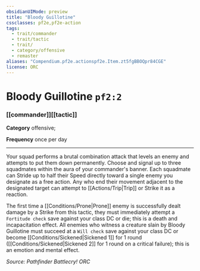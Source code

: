 ```yaml
---
obsidianUIMode: preview
title: "Bloody Guillotine"
cssclasses: pf2e,pf2e-action
tags:
  - trait/commander
  - trait/tactic
  - trait/
  - category/offensive
  - remaster
aliases: "Compendium.pf2e.actionspf2e.Item.zt5fgBBOQpr84CGE"
license: ORC
---
```

# Bloody Guillotine `pf2:2`

### [[commander]][[tactic]]

**Category** offensive; 




**Frequency** once per day

* * *

Your squad performs a brutal combination attack that levels an enemy and attempts to put them down permanently. Choose and signal up to three squadmates within the aura of your commander's banner. Each squadmate can Stride up to half their Speed directly toward a single enemy you designate as a free action. Any who end their movement adjacent to the designated target can attempt to [[Actions/Trip|Trip]] or Strike it as a reaction.

The first time a [[Conditions/Prone|Prone]] enemy is successfully dealt damage by a Strike from this tactic, they must immediately attempt a `Fortitude check` save against your class DC or die; this is a death and incapacitation effect. All enemies who witness a creature slain by Bloody Guillotine must succeed at a `Will check` save against your class DC or become [[Conditions/Sickened|Sickened 1]] for 1 round ([[Conditions/Sickened|Sickened 2]] for 1 round on a critical failure); this is an emotion and mental effect.

*Source: Pathfinder Battlecry!*
*ORC*